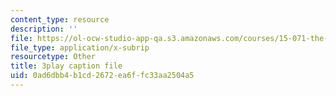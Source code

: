 ```yaml
---
content_type: resource
description: ''
file: https://ol-ocw-studio-app-qa.s3.amazonaws.com/courses/15-071-the-analytics-edge-spring-2017/0ad6dbb4b1cd2672ea6ffc33aa2504a5_0fWDzzMSk8I.srt
file_type: application/x-subrip
resourcetype: Other
title: 3play caption file
uid: 0ad6dbb4-b1cd-2672-ea6f-fc33aa2504a5
---
```

